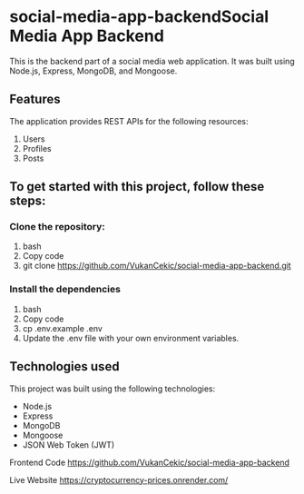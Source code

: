# social-media-app-backendSocial Media App Backend
This is the backend part of a social media web application. It was built using Node.js, Express, MongoDB, and Mongoose.

## Features
The application provides REST APIs for the following resources:

1. Users
2. Profiles
3. Posts

## To get started with this project, follow these steps:

### Clone the repository:

1. bash
2. Copy code
3. git clone https://github.com/VukanCekic/social-media-app-backend.git

### Install the dependencies


1. bash
2. Copy code
3. cp .env.example .env
4. Update the .env file with your own environment variables.


## Technologies used
This project was built using the following technologies:

* Node.js
* Express
* MongoDB
* Mongoose
* JSON Web Token (JWT)

Frontend Code
https://github.com/VukanCekic/social-media-app-backend

Live Website
https://cryptocurrency-prices.onrender.com/
